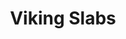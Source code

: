 ---
title: Viking Slabs
distance_km: 90
distance_time: ~1hr drive
nearest_town: Fraser Lake, BC
hike_duration: 20-30 min
height: null
type: Top-rope, mixed & gear
climbs: 9 (5.5 - 5.10+)
---